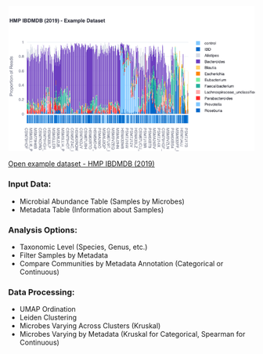 [![example dataset](https://github.com/CirroBioApps/mudata-explorer/blob/main/demo_data/curatedMetagenomicData/data/HMP_2019_ibdmdb/hmp-2019-ibdmdb-c80d1c5c40d77a8e.png?raw=true)](https://mudata-explorer.streamlit.app/views?file=https://github.com/CirroBioApps/mudata-explorer/raw/main/demo_data/curatedMetagenomicData/data/HMP_2019_ibdmdb/hmp-2019-ibdmdb-c80d1c5c40d77a8e.h5mu)

[Open example dataset - HMP IBDMDB (2019)](https://mudata-explorer.streamlit.app/views?file=https://github.com/CirroBioApps/mudata-explorer/raw/main/demo_data/curatedMetagenomicData/data/HMP_2019_ibdmdb/hmp-2019-ibdmdb-c80d1c5c40d77a8e.h5mu)

### Input Data:

- Microbial Abundance Table (Samples by Microbes)
- Metadata Table (Information about Samples)

### Analysis Options:

- Taxonomic Level (Species, Genus, etc.)
- Filter Samples by Metadata
- Compare Communities by Metadata Annotation (Categorical or Continuous)

### Data Processing:

- UMAP Ordination
- Leiden Clustering
- Microbes Varying Across Clusters (Kruskal)
- Microbes Varying by Metadata (Kruskal for Categorical, Spearman for Continuous)
